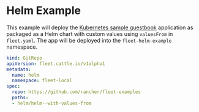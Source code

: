 # Helm Example

This example will deploy the [Kubernetes sample guestbook](https://github.com/kubernetes/examples/tree/master/guestbook/) application as
packaged as a Helm chart with custom values using `valuesFrom` in `fleet.yaml`.
The app will be deployed into the `fleet-helm-example` namespace.

```yaml
kind: GitRepo
apiVersion: fleet.cattle.io/v1alpha1
metadata:
  name: helm
  namespace: fleet-local
spec:
  repo: https://github.com/rancher/fleet-examples
  paths:
  - helm/helm--with-values-from
```
